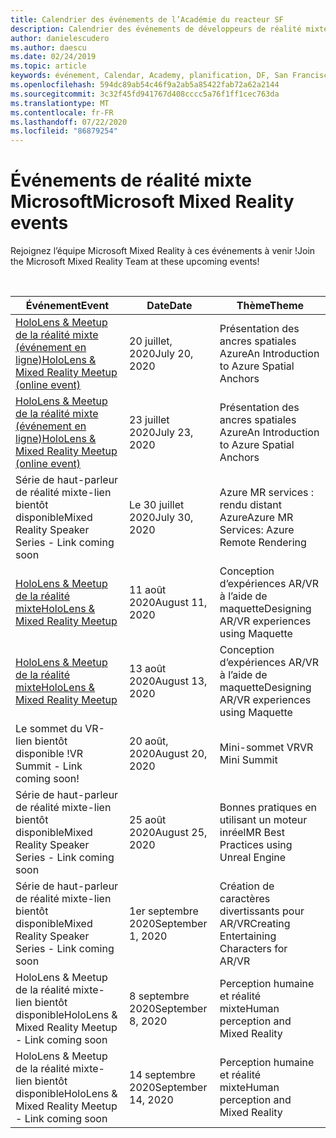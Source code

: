 ```yaml
---
title: Calendrier des événements de l’Académie du reacteur SF
description: Calendrier des événements de développeurs de réalité mixte au niveau du réacteur à San Francisco.
author: danielescudero
ms.author: daescu
ms.date: 02/24/2019
ms.topic: article
keywords: événement, Calendar, Academy, planification, DF, San Francisco, réacteur
ms.openlocfilehash: 594dc89ab54c46f9a2ab5a85422fab72a62a2144
ms.sourcegitcommit: 3c32f45fd941767d408cccc5a76f1ff1cec763da
ms.translationtype: MT
ms.contentlocale: fr-FR
ms.lasthandoff: 07/22/2020
ms.locfileid: "86879254"
---
```

# <a name="microsoft-mixed-reality-events"></a><span data-ttu-id="5654d-104">Événements de réalité mixte Microsoft</span><span class="sxs-lookup"><span data-stu-id="5654d-104">Microsoft Mixed Reality events</span></span>

<span data-ttu-id="5654d-105">Rejoignez l’équipe Microsoft Mixed Reality à ces événements à venir !</span><span class="sxs-lookup"><span data-stu-id="5654d-105">Join the Microsoft Mixed Reality Team at these upcoming events!</span></span>

<br>

|<span data-ttu-id="5654d-106">Événement</span><span class="sxs-lookup"><span data-stu-id="5654d-106">Event</span></span>|<span data-ttu-id="5654d-107">Date</span><span class="sxs-lookup"><span data-stu-id="5654d-107">Date</span></span>|<span data-ttu-id="5654d-108">Thème</span><span class="sxs-lookup"><span data-stu-id="5654d-108">Theme</span></span>|
|-------------|-------------|-----|
| [<span data-ttu-id="5654d-109">HoloLens & Meetup de la réalité mixte (événement en ligne)</span><span class="sxs-lookup"><span data-stu-id="5654d-109">HoloLens & Mixed Reality Meetup (online event)</span></span>](https://www.meetup.com/hololens-mr/)| <span data-ttu-id="5654d-110">20 juillet, 2020</span><span class="sxs-lookup"><span data-stu-id="5654d-110">July 20, 2020</span></span>|<span data-ttu-id="5654d-111">Présentation des ancres spatiales Azure</span><span class="sxs-lookup"><span data-stu-id="5654d-111">An Introduction to Azure Spatial Anchors</span></span>|
| [<span data-ttu-id="5654d-112">HoloLens & Meetup de la réalité mixte (événement en ligne)</span><span class="sxs-lookup"><span data-stu-id="5654d-112">HoloLens & Mixed Reality Meetup (online event)</span></span>](https://www.meetup.com/hololens-mr/)| <span data-ttu-id="5654d-113">23 juillet 2020</span><span class="sxs-lookup"><span data-stu-id="5654d-113">July 23, 2020</span></span>|<span data-ttu-id="5654d-114">Présentation des ancres spatiales Azure</span><span class="sxs-lookup"><span data-stu-id="5654d-114">An Introduction to Azure Spatial Anchors</span></span>|
| <span data-ttu-id="5654d-115">Série de haut-parleur de réalité mixte-lien bientôt disponible</span><span class="sxs-lookup"><span data-stu-id="5654d-115">Mixed Reality Speaker Series - Link coming soon</span></span>|<span data-ttu-id="5654d-116">Le 30 juillet 2020</span><span class="sxs-lookup"><span data-stu-id="5654d-116">July 30, 2020</span></span>|<span data-ttu-id="5654d-117">Azure MR services : rendu distant Azure</span><span class="sxs-lookup"><span data-stu-id="5654d-117">Azure MR Services: Azure Remote Rendering</span></span>|
| [<span data-ttu-id="5654d-118">HoloLens & Meetup de la réalité mixte</span><span class="sxs-lookup"><span data-stu-id="5654d-118">HoloLens & Mixed Reality Meetup</span></span>](https://www.meetup.com/hololens-mr/)|<span data-ttu-id="5654d-119">11 août 2020</span><span class="sxs-lookup"><span data-stu-id="5654d-119">August 11, 2020</span></span>|<span data-ttu-id="5654d-120">Conception d’expériences AR/VR à l’aide de maquette</span><span class="sxs-lookup"><span data-stu-id="5654d-120">Designing AR/VR experiences using Maquette</span></span>|
| [<span data-ttu-id="5654d-121">HoloLens & Meetup de la réalité mixte</span><span class="sxs-lookup"><span data-stu-id="5654d-121">HoloLens & Mixed Reality Meetup</span></span>](https://www.meetup.com/hololens-mr/)|<span data-ttu-id="5654d-122">13 août 2020</span><span class="sxs-lookup"><span data-stu-id="5654d-122">August 13, 2020</span></span>|<span data-ttu-id="5654d-123">Conception d’expériences AR/VR à l’aide de maquette</span><span class="sxs-lookup"><span data-stu-id="5654d-123">Designing AR/VR experiences using Maquette</span></span>|
| <span data-ttu-id="5654d-124">Le sommet du VR-lien bientôt disponible !</span><span class="sxs-lookup"><span data-stu-id="5654d-124">VR Summit - Link coming soon!</span></span>|<span data-ttu-id="5654d-125">20 août, 2020</span><span class="sxs-lookup"><span data-stu-id="5654d-125">August 20, 2020</span></span>|<span data-ttu-id="5654d-126">Mini-sommet VR</span><span class="sxs-lookup"><span data-stu-id="5654d-126">VR Mini Summit</span></span>|
| <span data-ttu-id="5654d-127">Série de haut-parleur de réalité mixte-lien bientôt disponible</span><span class="sxs-lookup"><span data-stu-id="5654d-127">Mixed Reality Speaker Series - Link coming soon</span></span>|<span data-ttu-id="5654d-128">25 août 2020</span><span class="sxs-lookup"><span data-stu-id="5654d-128">August 25, 2020</span></span>|<span data-ttu-id="5654d-129">Bonnes pratiques en utilisant un moteur inréel</span><span class="sxs-lookup"><span data-stu-id="5654d-129">MR Best Practices using Unreal Engine</span></span>|
| <span data-ttu-id="5654d-130">Série de haut-parleur de réalité mixte-lien bientôt disponible</span><span class="sxs-lookup"><span data-stu-id="5654d-130">Mixed Reality Speaker Series - Link coming soon</span></span>|<span data-ttu-id="5654d-131">1er septembre 2020</span><span class="sxs-lookup"><span data-stu-id="5654d-131">September 1, 2020</span></span>|<span data-ttu-id="5654d-132">Création de caractères divertissants pour AR/VR</span><span class="sxs-lookup"><span data-stu-id="5654d-132">Creating Entertaining Characters for AR/VR</span></span>|
| <span data-ttu-id="5654d-133">HoloLens & Meetup de la réalité mixte-lien bientôt disponible</span><span class="sxs-lookup"><span data-stu-id="5654d-133">HoloLens & Mixed Reality Meetup - Link coming soon</span></span>|<span data-ttu-id="5654d-134">8 septembre 2020</span><span class="sxs-lookup"><span data-stu-id="5654d-134">September 8, 2020</span></span>|<span data-ttu-id="5654d-135">Perception humaine et réalité mixte</span><span class="sxs-lookup"><span data-stu-id="5654d-135">Human perception and Mixed Reality</span></span>|
| <span data-ttu-id="5654d-136">HoloLens & Meetup de la réalité mixte-lien bientôt disponible</span><span class="sxs-lookup"><span data-stu-id="5654d-136">HoloLens & Mixed Reality Meetup - Link coming soon</span></span>|<span data-ttu-id="5654d-137">14 septembre 2020</span><span class="sxs-lookup"><span data-stu-id="5654d-137">September 14, 2020</span></span>|<span data-ttu-id="5654d-138">Perception humaine et réalité mixte</span><span class="sxs-lookup"><span data-stu-id="5654d-138">Human perception and Mixed Reality</span></span>|


